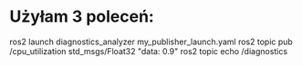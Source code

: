 # Użyłam 3 poleceń:

ros2 launch diagnostics_analyzer my_publisher_launch.yaml
ros2 topic pub /cpu_utilization std_msgs/Float32 "data: 0.9"
ros2 topic echo /diagnostics

